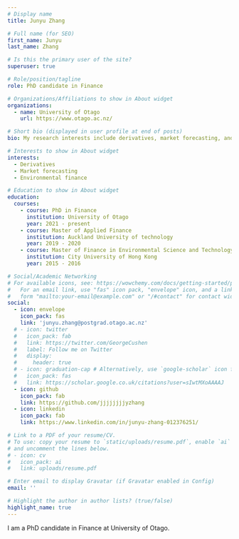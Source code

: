 ```yaml
---
# Display name
title: Junyu Zhang

# Full name (for SEO)
first_name: Junyu
last_name: Zhang

# Is this the primary user of the site?
superuser: true

# Role/position/tagline
role: PhD candidate in Finance

# Organizations/Affiliations to show in About widget
organizations:
  - name: University of Otago
    url: https://www.otago.ac.nz/

# Short bio (displayed in user profile at end of posts)
bio: My research interests include derivatives, market forecasting, and environmental finance.

# Interests to show in About widget
interests:
  - Derivatives
  - Market forecasting
  - Environmental finance

# Education to show in About widget
education:
  courses:
    - course: PhD in Finance
      institution: University of Otago
      year: 2021 - present
    - course: Master of Applied Finance
      institution: Auckland University of technology
      year: 2019 - 2020
    - course: Master of Finance in Environmental Science and Technology
      institution: City University of Hong Kong
      year: 2015 - 2016

# Social/Academic Networking
# For available icons, see: https://wowchemy.com/docs/getting-started/page-builder/#icons
#   For an email link, use "fas" icon pack, "envelope" icon, and a link in the
#   form "mailto:your-email@example.com" or "/#contact" for contact widget.
social:
  - icon: envelope
    icon_pack: fas
    link: 'junyu.zhang@postgrad.otago.ac.nz'
  # - icon: twitter
  #   icon_pack: fab
  #   link: https://twitter.com/GeorgeCushen
  #   label: Follow me on Twitter
  #   display:
  #     header: true
  # - icon: graduation-cap # Alternatively, use `google-scholar` icon from `ai` icon pack
  #   icon_pack: fas
  #   link: https://scholar.google.co.uk/citations?user=sIwtMXoAAAAJ
  - icon: github
    icon_pack: fab
    link: https://github.com/jjjjjjjjyzhang
  - icon: linkedin
    icon_pack: fab
    link: https://www.linkedin.com/in/junyu-zhang-012376251/

# Link to a PDF of your resume/CV.
# To use: copy your resume to `static/uploads/resume.pdf`, enable `ai` icons in `params.yaml`,
# and uncomment the lines below.
# - icon: cv
#   icon_pack: ai
#   link: uploads/resume.pdf

# Enter email to display Gravatar (if Gravatar enabled in Config)
email: ''

# Highlight the author in author lists? (true/false)
highlight_name: true
---
```


I am a PhD candidate in Finance at University of Otago.



<!-- {{< icon name="download" pack="fas" >}} Download my {{< staticref "uploads/demo_resume.pdf" "newtab" >}}resumé{{< /staticref >}}. -->

